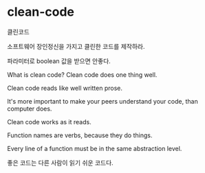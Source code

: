 # clean-code
클린코드

소프트웨어 장인정신을 가지고 클린한 코드를 제작하라.



파라미터로 boolean 값을 받으면 안좋다.

What is clean code? Clean code does one thing well.

Clean code reads like well written prose.

It's more important to make your peers understand your code, than computer does.

Clean code works as it reads.

Function names are verbs, because they do things.

Every line of a function must be in the same abstraction level.

좋은 코드는 다른 사람이 읽기 쉬운 코드다.
